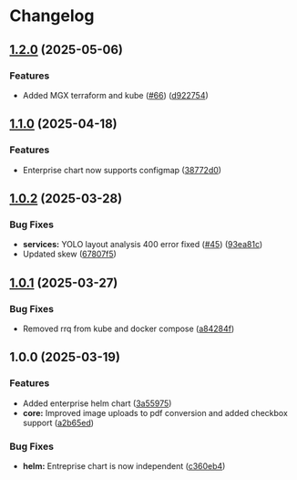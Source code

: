 # Changelog

## [1.2.0](https://github.com/lumina-ai-inc/chunkr-enterprise/compare/chunkr-chart-enterprise-v1.1.0...chunkr-chart-enterprise-v1.2.0) (2025-05-06)


### Features

* Added MGX terraform and kube ([#66](https://github.com/lumina-ai-inc/chunkr-enterprise/issues/66)) ([d922754](https://github.com/lumina-ai-inc/chunkr-enterprise/commit/d9227543f0544722691c7e7235d955a36416d74d))

## [1.1.0](https://github.com/lumina-ai-inc/chunkr-enterprise/compare/chunkr-chart-enterprise-v1.0.2...chunkr-chart-enterprise-v1.1.0) (2025-04-18)


### Features

* Enterprise chart now supports  configmap ([38772d0](https://github.com/lumina-ai-inc/chunkr-enterprise/commit/38772d0063dc8575ea6d8cfcd826a932ec51df38))

## [1.0.2](https://github.com/lumina-ai-inc/chunkr-enterprise/compare/chunkr-chart-enterprise-v1.0.1...chunkr-chart-enterprise-v1.0.2) (2025-03-28)


### Bug Fixes

* **services:** YOLO layout analysis 400 error fixed ([#45](https://github.com/lumina-ai-inc/chunkr-enterprise/issues/45)) ([93ea81c](https://github.com/lumina-ai-inc/chunkr-enterprise/commit/93ea81c883cd55cfbcd035e9770021d3840afd9d))
* Updated skew ([67807f5](https://github.com/lumina-ai-inc/chunkr-enterprise/commit/67807f55d54b59050ea013d81b233b515b184bfc))

## [1.0.1](https://github.com/lumina-ai-inc/chunkr-enterprise/compare/chunkr-chart-enterprise-v1.0.0...chunkr-chart-enterprise-v1.0.1) (2025-03-27)


### Bug Fixes

* Removed rrq from kube and docker compose ([a84284f](https://github.com/lumina-ai-inc/chunkr-enterprise/commit/a84284f097965239db90d3b24872fffe2c096590))

## 1.0.0 (2025-03-19)


### Features

* Added enterprise helm chart ([3a55975](https://github.com/lumina-ai-inc/chunkr-enterprise/commit/3a55975cc4470e742c2eee3b1e0892180d80a632))
* **core:** Improved image uploads to pdf conversion and added checkbox support ([a2b65ed](https://github.com/lumina-ai-inc/chunkr-enterprise/commit/a2b65ed182dcc07af1bccc5b4e98dec3a3335ed8))


### Bug Fixes

* **helm:** Entreprise chart is now independent ([c360eb4](https://github.com/lumina-ai-inc/chunkr-enterprise/commit/c360eb4eb80c28dacdef83425726c8a3165dc353))

